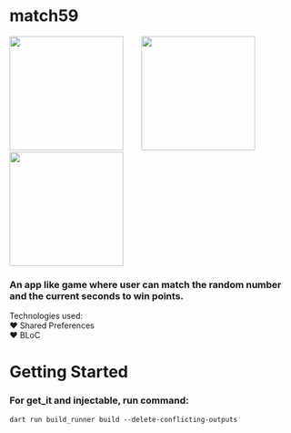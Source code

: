 # match59

<img src="https://github.com/aswanath/match59/assets/65846325/4774f4f8-8b04-4219-a460-7a266ec926d4" width="200"> $~~~~~~$
<img src="https://github.com/aswanath/match59/assets/65846325/2989fd8f-f9b6-4917-a6f0-ea6f1221b28d" width="200"> $~~~~~~$
<img src="https://github.com/aswanath/match59/assets/65846325/f920b971-5124-42f8-bd26-58957bddc18c" width="200">


### An app like game where user can match the random number and the current seconds to win points.

Technologies used:  
❤️ Shared Preferences  
❤️ BLoC



# Getting Started

### For get_it and injectable, run command:

```
dart run build_runner build --delete-conflicting-outputs
```

